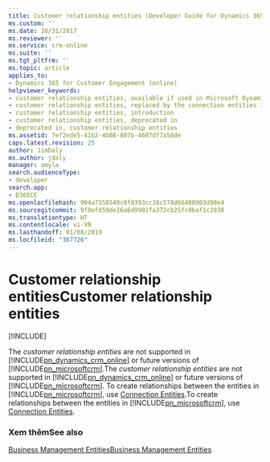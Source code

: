```yaml
---
title: Customer relationship entities (Developer Guide for Dynamics 365 for Customer Engagement) | MicrosoftDocs
ms.custom: ''
ms.date: 10/31/2017
ms.reviewer: ''
ms.service: crm-online
ms.suite: ''
ms.tgt_pltfrm: ''
ms.topic: article
applies_to:
- Dynamics 365 for Customer Engagement (online)
helpviewer_keywords:
- customer relationship entities, available if used in Microsoft Dynamics CRM 4.0
- customer relationship entities, replaced by the connection entities in Microsoft Dynamics CRM
- customer relationship entities, introduction
- customer relationship entities, deprecated in
- deprecated in, customer relationship entities
ms.assetid: 7ef2ede5-41b2-4b08-807b-4607df7a58de
caps.latest.revision: 25
author: JimDaly
ms.author: jdaly
manager: amyla
search.audienceType:
- developer
search.app:
- D365CE
ms.openlocfilehash: 904a7558549c0f8393cc38c578d66400903d98e4
ms.sourcegitcommit: 9f0efd59de16a6d9902fa372cb25fc0baf1c2838
ms.translationtype: HT
ms.contentlocale: vi-VN
ms.lasthandoff: 01/08/2019
ms.locfileid: "387726"
---
```

# <a name="customer-relationship-entities"></a><span data-ttu-id="0848f-102">Customer relationship entities</span><span class="sxs-lookup"><span data-stu-id="0848f-102">Customer relationship entities</span></span>

[!INCLUDE[](../includes/cc_applies_to_update_9_0_0.md)]

<span data-ttu-id="0848f-103">The *customer relationship entities* are not supported in [!INCLUDE[pn_dynamics_crm_online](../includes/pn-dynamics-crm-online.md)] or future versions of [!INCLUDE[pn_microsoftcrm](../includes/pn-microsoftcrm.md)].</span><span class="sxs-lookup"><span data-stu-id="0848f-103">The *customer relationship entities* are not supported in [!INCLUDE[pn_dynamics_crm_online](../includes/pn-dynamics-crm-online.md)] or future versions of [!INCLUDE[pn_microsoftcrm](../includes/pn-microsoftcrm.md)].</span></span> <span data-ttu-id="0848f-104">To create relationships between the entities in [!INCLUDE[pn_microsoftcrm](../includes/pn-microsoftcrm.md)], use [Connection Entities](connection-entities.md).</span><span class="sxs-lookup"><span data-stu-id="0848f-104">To create relationships between the entities in [!INCLUDE[pn_microsoftcrm](../includes/pn-microsoftcrm.md)], use [Connection Entities](connection-entities.md).</span></span>  
  
### <a name="see-also"></a><span data-ttu-id="0848f-105">Xem thêm</span><span class="sxs-lookup"><span data-stu-id="0848f-105">See also</span></span>  
 [<span data-ttu-id="0848f-106">Business Management Entities</span><span class="sxs-lookup"><span data-stu-id="0848f-106">Business Management Entities</span></span>](business-management-entities.md)
